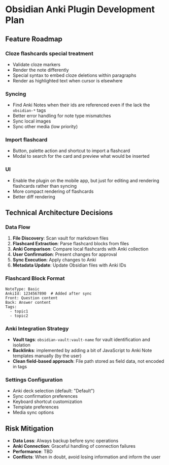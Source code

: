 # Obsidian Anki Plugin Development Plan

## Feature Roadmap

### Cloze flashcards special treatment
- Validate cloze markers
- Render the note differently
- Special syntax to embed cloze deletions within paragraphs
- Render as highlighted text when cursor is elsewhere

### Syncing
- Find Anki Notes when their ids are referenced even if the lack the `obsidian-*` tags
- Better error handling for note type mismatches
- Sync local images
- Sync other media (low priority)

### Import flashcard
- Button, palette action and shortcut to import a flashcard
- Modal to search for the card and preview what would be inserted

### UI
- Enable the plugin on the mobile app, but just for editing and rendering flashcards rather than syncing
- More compact rendering of flashcards
- Better diff rendering

## Technical Architecture Decisions

### Data Flow
1. **File Discovery**: Scan vault for markdown files
2. **Flashcard Extraction**: Parse flashcard blocks from files
3. **Anki Comparison**: Compare local flashcards with Anki collection
4. **User Confirmation**: Present changes for approval
5. **Sync Execution**: Apply changes to Anki
6. **Metadata Update**: Update Obsidian files with Anki IDs

### Flashcard Block Format
```flashcard
NoteType: Basic
AnkiId: 1234567890  # Added after sync
Front: Question content
Back: Answer content
Tags: 
  - topic1
  - topic2
```

### Anki Integration Strategy
- **Vault tags**: `obsidian-vault:vault-name` for vault identification and isolation
- **Backlinks**: implemented by adding a bit of JavaScript to Anki Note templates manually (by the user)
- **Clean field-based approach**: File path stored as field data, not encoded in tags

### Settings Configuration
- Anki deck selection (default: "Default")
- Sync confirmation preferences
- Keyboard shortcut customization
- Template preferences
- Media sync options

## Risk Mitigation
- **Data Loss**: Always backup before sync operations
- **Anki Connection**: Graceful handling of connection failures
- **Performance**: TBD
- **Conflicts**: When in doubt, avoid losing information and inform the user
